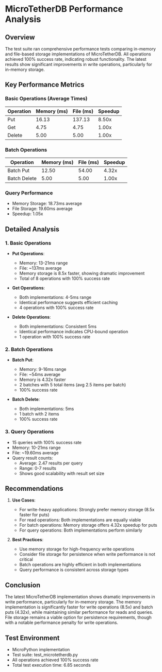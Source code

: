 # MicroTetherDB Performance Analysis

## Overview

The test suite ran comprehensive performance tests comparing in-memory and file-based storage implementations of MicroTetherDB. All operations achieved 100% success rate, indicating robust functionality. The latest results show significant improvements in write operations, particularly for in-memory storage.

## Key Performance Metrics

### Basic Operations (Average Times)

| Operation | Memory (ms) | File (ms) | Speedup |
|-----------|------------|-----------|---------|
| Put       | 16.13      | 137.13    | 8.50x   |
| Get       | 4.75       | 4.75      | 1.00x   |
| Delete    | 5.00       | 5.00      | 1.00x   |

### Batch Operations

| Operation    | Memory (ms) | File (ms) | Speedup |
|--------------|------------|-----------|---------|
| Batch Put    | 12.50      | 54.00     | 4.32x   |
| Batch Delete | 5.00       | 5.00      | 1.00x   |

### Query Performance

- Memory Storage: 18.73ms average
- File Storage: 19.60ms average
- Speedup: 1.05x

## Detailed Analysis

### 1. Basic Operations

- **Put Operations**: 
  - Memory: 13-21ms range
  - File: ~137ms average
  - Memory storage is 8.5x faster, showing dramatic improvement
  - Total of 8 operations with 100% success rate

- **Get Operations**:
  - Both implementations: 4-5ms range
  - Identical performance suggests efficient caching
  - 4 operations with 100% success rate

- **Delete Operations**:
  - Both implementations: Consistent 5ms
  - Identical performance indicates CPU-bound operation
  - 1 operation with 100% success rate

### 2. Batch Operations

- **Batch Put**:
  - Memory: 9-16ms range
  - File: ~54ms average
  - Memory is 4.32x faster
  - 2 batches with 5 total items (avg 2.5 items per batch)
  - 100% success rate

- **Batch Delete**:
  - Both implementations: 5ms
  - 1 batch with 2 items
  - 100% success rate

### 3. Query Operations

- 15 queries with 100% success rate
- Memory: 10-21ms range
- File: ~19.60ms average
- Query result counts:
  - Average: 2.47 results per query
  - Range: 0-7 results
  - Shows good scalability with result set size

## Recommendations

1. **Use Cases**:
   - For write-heavy applications: Strongly prefer memory storage (8.5x faster for puts)
   - For read operations: Both implementations are equally viable
   - For batch operations: Memory storage offers 4.32x speedup for puts
   - For query operations: Both implementations perform similarly

2. **Best Practices**:
   - Use memory storage for high-frequency write operations
   - Consider file storage for persistence when write performance is not critical
   - Batch operations are highly efficient in both implementations
   - Query performance is consistent across storage types

## Conclusion

The latest MicroTetherDB implementation shows dramatic improvements in write performance, particularly for in-memory storage. The memory implementation is significantly faster for write operations (8.5x) and batch puts (4.32x), while maintaining similar performance for reads and queries. File storage remains a viable option for persistence requirements, though with a notable performance penalty for write operations.

## Test Environment

- MicroPython implementation
- Test suite: test_microtetherdb.py
- All operations achieved 100% success rate
- Total test execution time: 6.85 seconds

